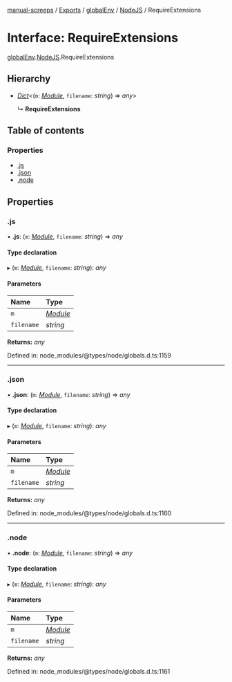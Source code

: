[manual-screeps](../README.md) / [Exports](../modules.md) / [globalEnv](../modules/globalenv.md) / [NodeJS](../modules/globalenv.nodejs.md) / RequireExtensions

# Interface: RequireExtensions

[globalEnv](../modules/globalenv.md).[NodeJS](../modules/globalenv.nodejs.md).RequireExtensions

## Hierarchy

- [*Dict*](globalenv.nodejs.dict.md)<(`m`: [*Module*](globalenv.nodejs.module.md), `filename`: *string*) => *any*\>

  ↳ **RequireExtensions**

## Table of contents

### Properties

- [.js](globalenv.nodejs.requireextensions.md#.js)
- [.json](globalenv.nodejs.requireextensions.md#.json)
- [.node](globalenv.nodejs.requireextensions.md#.node)

## Properties

### .js

• **.js**: (`m`: [*Module*](globalenv.nodejs.module.md), `filename`: *string*) => *any*

#### Type declaration

▸ (`m`: [*Module*](globalenv.nodejs.module.md), `filename`: *string*): *any*

#### Parameters

| Name | Type |
| :------ | :------ |
| `m` | [*Module*](globalenv.nodejs.module.md) |
| `filename` | *string* |

**Returns:** *any*

Defined in: node_modules/@types/node/globals.d.ts:1159

___

### .json

• **.json**: (`m`: [*Module*](globalenv.nodejs.module.md), `filename`: *string*) => *any*

#### Type declaration

▸ (`m`: [*Module*](globalenv.nodejs.module.md), `filename`: *string*): *any*

#### Parameters

| Name | Type |
| :------ | :------ |
| `m` | [*Module*](globalenv.nodejs.module.md) |
| `filename` | *string* |

**Returns:** *any*

Defined in: node_modules/@types/node/globals.d.ts:1160

___

### .node

• **.node**: (`m`: [*Module*](globalenv.nodejs.module.md), `filename`: *string*) => *any*

#### Type declaration

▸ (`m`: [*Module*](globalenv.nodejs.module.md), `filename`: *string*): *any*

#### Parameters

| Name | Type |
| :------ | :------ |
| `m` | [*Module*](globalenv.nodejs.module.md) |
| `filename` | *string* |

**Returns:** *any*

Defined in: node_modules/@types/node/globals.d.ts:1161
